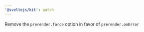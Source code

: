 ```yaml
---
'@sveltejs/kit': patch
---
```


Remove the `prerender.force` option in favor of `prerender.onError`
